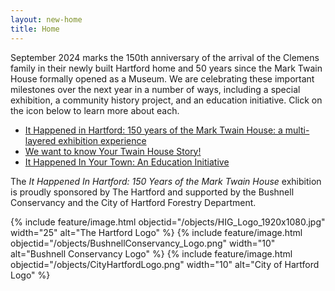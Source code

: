 ```yaml
---
layout: new-home
title: Home
---
```


September 2024 marks the 150th anniversary of the arrival of the Clemens family in their newly built Hartford home and 50 years since the Mark Twain House formally opened as a Museum. We are celebrating these important milestones over the next year in a number of ways, including a special exhibition, a community history project, and an education initiative. Click on the icon below to learn more about each.

- <a href="{{ site.url }}/it-happened-in-hartford.html">It Happened in Hartford: 150 years of the Mark Twain House: a multi-layered exhibition experience</a>
- <a href="{{ site.url }}/your-twain-house-story.html">We want to know Your Twain House Story!</a>
- <a href="{{ site.url }}/getinvolved.html">It Happened In Your Town: An Education Initiative</a>

The *It Happened In Hartford: 150 Years of the Mark Twain House* exhibition is proudly sponsored by The Hartford and supported by the Bushnell Conservancy and the City of Hartford Forestry Department.

{% include feature/image.html objectid="/objects/HIG_Logo_1920x1080.jpg" width="25" alt="The Hartford Logo" %}
{% include feature/image.html objectid="/objects/BushnellConservancy_Logo.png" width="10" alt="Bushnell Conservancy Logo" %}
{% include feature/image.html objectid="/objects/CityHartfordLogo.png" width="10" alt="City of Hartford Logo" %}
